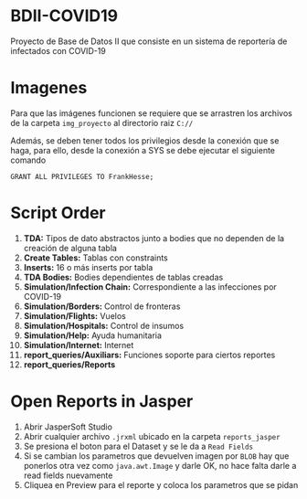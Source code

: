 # BDII-COVID19
 Proyecto de Base de Datos II que consiste en un sistema de reportería de infectados con COVID-19

# Imagenes
 Para que las imágenes funcionen se requiere que se arrastren los archivos de la carpeta `img_proyecto` al directorio raiz `C://`

 Además, se deben tener todos los privilegios desde la conexión que se haga, para ello, desde la conexión a SYS se debe ejecutar el siguiente comando

 `GRANT ALL PRIVILEGES TO FrankHesse;`

# Script Order
1. **TDA:** Tipos de dato abstractos junto a bodies que no dependen de la creación de alguna tabla
2. **Create Tables:** Tablas con constraints
3. **Inserts:** 16 o más inserts por tabla
4. **TDA Bodies:** Bodies dependientes de tablas creadas
5. **Simulation/Infection Chain:** Correspondiente a las infecciones por COVID-19
6. **Simulation/Borders:** Control de fronteras
7. **Simulation/Flights:** Vuelos
8. **Simulation/Hospitals:** Control de insumos
9. **Simulation/Help:** Ayuda humanitaria
10. **Simulation/Internet:** Internet
11. **report_queries/Auxiliars:** Funciones soporte para ciertos reportes
12. **report_queries/Reports**

# Open Reports in Jasper
1. Abrir JasperSoft Studio
2. Abrir cualquier archivo `.jrxml` ubicado en la carpeta `reports_jasper`
3. Se presiona el boton para el Dataset y se le da a `Read Fields`
4. Si se cambian los parametros que devuelven imagen por `BLOB` hay que ponerlos otra vez como `java.awt.Image` y darle OK, no hace falta darle a read fields nuevamente
5. Cliquea en Preview para el reporte y coloca los parametros que se pidan